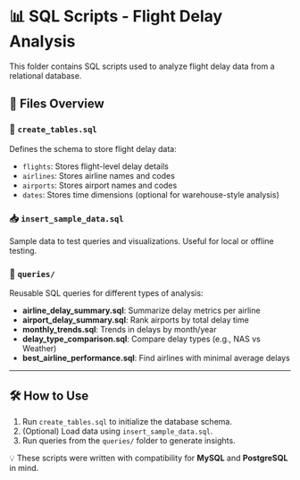# 📊 SQL Scripts - Flight Delay Analysis

This folder contains SQL scripts used to analyze flight delay data from a relational database.

## 📂 Files Overview

### 🔧 `create_tables.sql`
Defines the schema to store flight delay data:
- `flights`: Stores flight-level delay details
- `airlines`: Stores airline names and codes
- `airports`: Stores airport names and codes
- `dates`: Stores time dimensions (optional for warehouse-style analysis)

### 📥 `insert_sample_data.sql`
Sample data to test queries and visualizations. Useful for local or offline testing.

### 📁 `queries/`
Reusable SQL queries for different types of analysis:
- **airline_delay_summary.sql**: Summarize delay metrics per airline
- **airport_delay_summary.sql**: Rank airports by total delay time
- **monthly_trends.sql**: Trends in delays by month/year
- **delay_type_comparison.sql**: Compare delay types (e.g., NAS vs Weather)
- **best_airline_performance.sql**: Find airlines with minimal average delays

---

## 🛠️ How to Use

1. Run `create_tables.sql` to initialize the database schema.
2. (Optional) Load data using `insert_sample_data.sql`.
3. Run queries from the `queries/` folder to generate insights.

💡 These scripts were written with compatibility for **MySQL** and **PostgreSQL** in mind.
